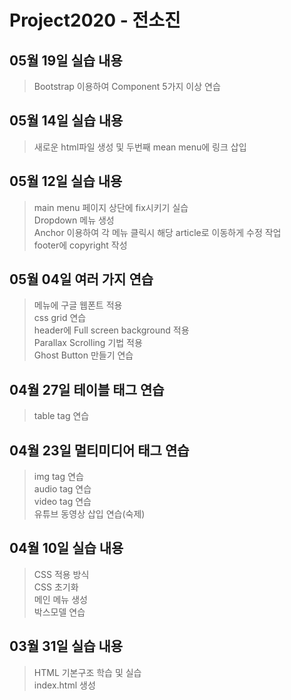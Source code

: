 # Project2020 - 전소진
## 05월 19일 실습 내용
> Bootstrap 이용하여 Component 5가지 이상 연습

## 05월 14일 실습 내용
> 새로운 html파일 생성 및 두번째 mean menu에 링크 삽입

## 05월 12일 실습 내용
> main menu 페이지 상단에 fix시키기 실습 <br>
Dropdown 메뉴 생성 <br>
Anchor 이용하여 각 메뉴 클릭시 해당 article로 이동하게 수정 작업 <br>
footer에 copyright 작성 <br>

## 05월 04일 여러 가지 연습
> 메뉴에 구글 웹폰트 적용 <br>
css grid 연습 <br>
header에 Full screen background 적용 <br>
Parallax Scrolling 기법 적용 <br>
Ghost Button 만들기 연습

## 04월 27일 테이블 태그 연습
> table tag 연습 <br>

## 04월 23일 멀티미디어 태그 연습
> img tag 연습 <br>
audio tag 연습 <br>
video tag 연습 <br>
유튜브 동영상 삽입 연습(숙제)

## 04월 10일 실습 내용
> CSS 적용 방식 <br>
CSS 초기화 <br>
메인 메뉴 생성 <br>
박스모델 연습

## 03월 31일 실습 내용
> HTML 기본구조 학습 및 실습 <br>
index.html 생성

